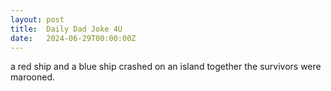 ```yaml
---
layout: post
title:  Daily Dad Joke 4U
date:   2024-06-29T00:00:00Z
---
```

a red ship and a blue ship crashed on an island together the survivors were marooned.

